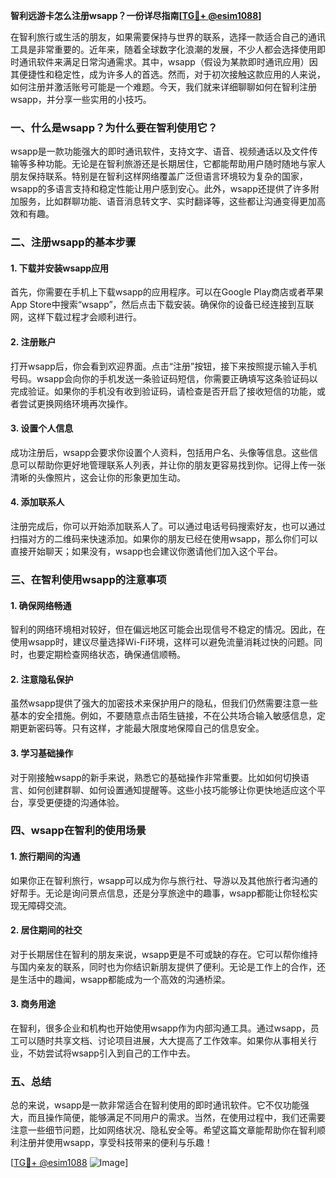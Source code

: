 **智利远游卡怎么注册wsapp？一份详尽指南[[TG💪+ @esim1088](https://t.me/s/esim1088)]**

在智利旅行或生活的朋友，如果需要保持与世界的联系，选择一款适合自己的通讯工具是非常重要的。近年来，随着全球数字化浪潮的发展，不少人都会选择使用即时通讯软件来满足日常沟通需求。其中，wsapp（假设为某款即时通讯应用）因其便捷性和稳定性，成为许多人的首选。然而，对于初次接触这款应用的人来说，如何注册并激活账号可能是一个难题。今天，我们就来详细聊聊如何在智利注册wsapp，并分享一些实用的小技巧。

### 一、什么是wsapp？为什么要在智利使用它？

wsapp是一款功能强大的即时通讯软件，支持文字、语音、视频通话以及文件传输等多种功能。无论是在智利旅游还是长期居住，它都能帮助用户随时随地与家人朋友保持联系。特别是在智利这样网络覆盖广泛但语言环境较为复杂的国家，wsapp的多语言支持和稳定性能让用户感到安心。此外，wsapp还提供了许多附加服务，比如群聊功能、语音消息转文字、实时翻译等，这些都让沟通变得更加高效和有趣。

### 二、注册wsapp的基本步骤

#### 1. 下载并安装wsapp应用
首先，你需要在手机上下载wsapp的应用程序。可以在Google Play商店或者苹果App Store中搜索“wsapp”，然后点击下载安装。确保你的设备已经连接到互联网，这样下载过程才会顺利进行。

#### 2. 注册账户
打开wsapp后，你会看到欢迎界面。点击“注册”按钮，接下来按照提示输入手机号码。wsapp会向你的手机发送一条验证码短信，你需要正确填写这条验证码以完成验证。如果你的手机没有收到验证码，请检查是否开启了接收短信的功能，或者尝试更换网络环境再次操作。

#### 3. 设置个人信息
成功注册后，wsapp会要求你设置个人资料，包括用户名、头像等信息。这些信息可以帮助你更好地管理联系人列表，并让你的朋友更容易找到你。记得上传一张清晰的头像照片，这会让你的形象更加生动。

#### 4. 添加联系人
注册完成后，你可以开始添加联系人了。可以通过电话号码搜索好友，也可以通过扫描对方的二维码来快速添加。如果你的朋友已经在使用wsapp，那么你们可以直接开始聊天；如果没有，wsapp也会建议你邀请他们加入这个平台。

### 三、在智利使用wsapp的注意事项

#### 1. 确保网络畅通
智利的网络环境相对较好，但在偏远地区可能会出现信号不稳定的情况。因此，在使用wsapp时，建议尽量选择Wi-Fi环境，这样可以避免流量消耗过快的问题。同时，也要定期检查网络状态，确保通信顺畅。

#### 2. 注意隐私保护
虽然wsapp提供了强大的加密技术来保护用户的隐私，但我们仍然需要注意一些基本的安全措施。例如，不要随意点击陌生链接，不在公共场合输入敏感信息，定期更新密码等。只有这样，才能最大限度地保障自己的信息安全。

#### 3. 学习基础操作
对于刚接触wsapp的新手来说，熟悉它的基础操作非常重要。比如如何切换语言、如何创建群聊、如何设置通知提醒等。这些小技巧能够让你更快地适应这个平台，享受更便捷的沟通体验。

### 四、wsapp在智利的使用场景

#### 1. 旅行期间的沟通
如果你正在智利旅行，wsapp可以成为你与旅行社、导游以及其他旅行者沟通的好帮手。无论是询问景点信息，还是分享旅途中的趣事，wsapp都能让你轻松实现无障碍交流。

#### 2. 居住期间的社交
对于长期居住在智利的朋友来说，wsapp更是不可或缺的存在。它可以帮你维持与国内亲友的联系，同时也为你结识新朋友提供了便利。无论是工作上的合作，还是生活中的趣闻，wsapp都能成为一个高效的沟通桥梁。

#### 3. 商务用途
在智利，很多企业和机构也开始使用wsapp作为内部沟通工具。通过wsapp，员工可以随时共享文档、讨论项目进展，大大提高了工作效率。如果你从事相关行业，不妨尝试将wsapp引入到自己的工作中去。

### 五、总结

总的来说，wsapp是一款非常适合在智利使用的即时通讯软件。它不仅功能强大，而且操作简便，能够满足不同用户的需求。当然，在使用过程中，我们还需要注意一些细节问题，比如网络状况、隐私安全等。希望这篇文章能帮助你在智利顺利注册并使用wsapp，享受科技带来的便利与乐趣！

[[TG💪+ @esim1088](https://t.me/s/esim1088) ![Image](https://i.postimg.cc/4NQfJmqS/Snipaste-2025-05-13-00-14-12.png)]